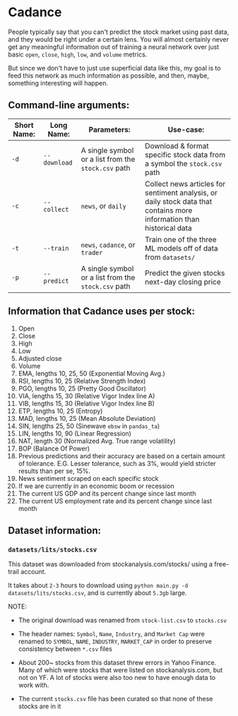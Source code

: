 # Cadance

People typically say that you can't predict the stock market using past data,
and they would be right under a certain lens. You will almost certainly never
get any meaningful information out of training a neural network over just basic
`open`, `close`, `high`, `low`, and `volume` metrics. 

But since we don't have to just use superficial data like this, my goal is to
feed this network as much information as possible, and then, maybe, something
interesting will happen.


## Command-line arguments:
| Short Name: | Long Name:   | Parameters:                                         | Use-case:                                                                                                             |
|-------------|--------------|-----------------------------------------------------|-----------------------------------------------------------------------------------------------------------------------|
| `-d`        | `--download` | A single symbol or a list from the `stock.csv` path | Download & format specific stock data from a symbol the `stock.csv` path                                              |
| `-c`        | `--collect`  | `news`, or `daily`                                  | Collect news articles for sentiment analysis, or daily stock data that contains more information than historical data |
| `-t`        | `--train`    | `news`, `cadance`, or `trader`                      | Train one of the three ML models off of data from `datasets/`                                                         |
| `-p`        | `--predict`  | A single symbol or a list from the `stock.csv` path | Predict the given stocks next-day closing price                                                                       |


## Information that Cadance uses per stock:

 1. Open
 2. Close
 3. High
 4. Low
 5. Adjusted close
 6. Volume
 7. EMA, lengths 10, 25, 50 (Exponential Moving Avg.)
 8. RSI, lengths 10, 25 (Relative Strength Index)
 9. PGO, lengths 10, 25 (Pretty Good Oscillator)
 10. VIA, lengths 15, 30 (Relative Vigor Index line A)
 11. VIB, lengths 15, 30 (Relative Vigor Index line B)
 12. ETP, lengths 10, 25 (Entropy)
 13. MAD, lengths 10, 25 (Mean Absolute Deviation)
 14. SIN, lengths 25, 50 (Sinewave `ebsw` in `pandas_ta`)
 15. LIN, lengths 10, 90 (Linear Regression)
 16. NAT, length 30 (Normalized Avg. True range volatility)
 17. BOP (Balance Of Power)
 18. Previous predictions and their accuracy are based
       on a certain amount of tolerance. E.G. Lesser
       tolerance, such as 3%, would yield stricter results
       than per se, 15%.
 19. News sentiment scraped on each specific stock
 20. If we are currently in an economic boom or recession
 21. The current US GDP and its percent change since last month
 22. The current US employment rate and its percent change since last month


## Dataset information:

### `datasets/lits/stocks.csv`
This dataset was downloaded from stockanalysis.com/stocks/ using a free-trail account.

It takes about `2-3` hours to download using `python main.py -d datasets/lits/stocks.csv`,
and is currently about `5.3gb` large.


NOTE:

 - The original download was renamed from `stock-list.csv` to `stocks.csv`

 - The header names: `Symbol`, `Name`, `Industry`, and `Market Cap`
   were renamed to `SYMBOL`, `NAME`, `INDUSTRY`, `MARKET_CAP`
   in order to preserve consistency between `*.csv` files

 - About 200~ stocks from this dataset threw errors in Yahoo Finance.
   Many of which were stocks that were listed on stockanalysis.com, but not on YF.
   A lot of stocks were also too new to have enough data to work with.

 - The current `stocks.csv` file has been curated so that none of these stocks are in it
